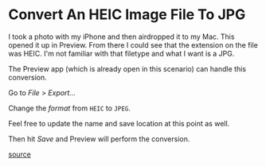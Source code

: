 # Convert An HEIC Image File To JPG

I took a photo with my iPhone and then airdropped it to my Mac. This opened it
up in Preview. From there I could see that the extension on the file was HEIC.
I'm not familiar with that filetype and what I want is a JPG.

The Preview app (which is already open in this scenario) can handle this
conversion.

Go to _File_ > _Export..._

Change the _format_ from `HEIC` to `JPEG`.

Feel free to update the name and save location at this point as well.

Then hit _Save_ and Preview will perform the conversion.

[source](https://osxdaily.com/2019/11/22/convert-heic-to-jpg-mac-preview/)
